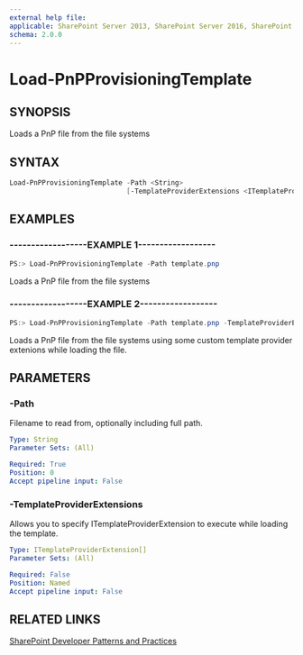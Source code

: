 ```yaml
---
external help file:
applicable: SharePoint Server 2013, SharePoint Server 2016, SharePoint Online
schema: 2.0.0
---
```

# Load-PnPProvisioningTemplate

## SYNOPSIS
Loads a PnP file from the file systems

## SYNTAX 

```powershell
Load-PnPProvisioningTemplate -Path <String>
                             [-TemplateProviderExtensions <ITemplateProviderExtension[]>]
```

## EXAMPLES

### ------------------EXAMPLE 1------------------
```powershell
PS:> Load-PnPProvisioningTemplate -Path template.pnp
```

Loads a PnP file from the file systems

### ------------------EXAMPLE 2------------------
```powershell
PS:> Load-PnPProvisioningTemplate -Path template.pnp -TemplateProviderExtensions $extensions
```

Loads a PnP file from the file systems using some custom template provider extenions while loading the file.

## PARAMETERS

### -Path
Filename to read from, optionally including full path.

```yaml
Type: String
Parameter Sets: (All)

Required: True
Position: 0
Accept pipeline input: False
```

### -TemplateProviderExtensions
Allows you to specify ITemplateProviderExtension to execute while loading the template.

```yaml
Type: ITemplateProviderExtension[]
Parameter Sets: (All)

Required: False
Position: Named
Accept pipeline input: False
```

## RELATED LINKS

[SharePoint Developer Patterns and Practices](http://aka.ms/sppnp)